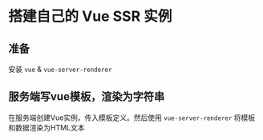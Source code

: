 # 搭建自己的 Vue SSR 实例

## 准备

安装 `vue` & `vue-server-renderer`

## 服务端写vue模板，渲染为字符串

在服务端创建Vue实例，传入模板定义。然后使用 `vue-server-renderer` 将模板和数据渲染为HTML文本
